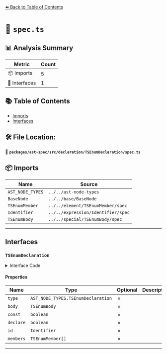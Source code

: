[⬅️ Back to Table of Contents](../../../../../index.md)

# 📄 `spec.ts`

## 📊 Analysis Summary

| Metric | Count |
|--------|-------|
| 📦 Imports | 5 |
| 📐 Interfaces | 1 |

## 📚 Table of Contents

- [Imports](#imports)
- [Interfaces](#interfaces)

## 🛠️ File Location:
📂 **`packages/ast-spec/src/declaration/TSEnumDeclaration/spec.ts`**

## 📦 Imports

| Name | Source |
|------|--------|
| `AST_NODE_TYPES` | `../../ast-node-types` |
| `BaseNode` | `../../base/BaseNode` |
| `TSEnumMember` | `../../element/TSEnumMember/spec` |
| `Identifier` | `../../expression/Identifier/spec` |
| `TSEnumBody` | `../../special/TSEnumBody/spec` |


---

## Interfaces

### `TSEnumDeclaration`

<details><summary>Interface Code</summary>

```ts
export interface TSEnumDeclaration extends BaseNode {
  type: AST_NODE_TYPES.TSEnumDeclaration;
  /**
   * The body of the enum.
   */
  body: TSEnumBody;
  /**
   * Whether this is a `const` enum.
   * @example
   * ```ts
   * const enum Foo {}
   * ```
   */
  const: boolean;
  /**
   * Whether this is a `declare`d enum.
   * @example
   * ```ts
   * declare enum Foo {}
   * ```
   */
  declare: boolean;
  /**
   * The enum name.
   */
  id: Identifier;
  /**
   * The enum members.
   * @deprecated Use {@link body} instead.
   */
  members: TSEnumMember[];
}
```
</details>

#### Properties

| Name | Type | Optional | Description |
|------|------|----------|-------------|
| `type` | `AST_NODE_TYPES.TSEnumDeclaration` | ✗ |  |
| `body` | `TSEnumBody` | ✗ |  |
| `const` | `boolean` | ✗ |  |
| `declare` | `boolean` | ✗ |  |
| `id` | `Identifier` | ✗ |  |
| `members` | `TSEnumMember[]` | ✗ |  |


---